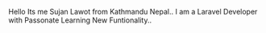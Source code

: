 Hello Its me Sujan Lawot from Kathmandu Nepal.. I am a Laravel Developer with Passonate Learning New Funtionality..
